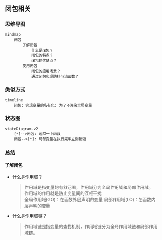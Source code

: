 ## 闭包相关

### 思维导图
```mermaid
mindmap
    闭包
        了解闭包
            什么是闭包？
            闭包的特点？
            闭包的优缺点？
        使用闭包
            闭包的应用场景？
            通过闭包实现防抖节流函数？        
```

### 类似方式
```mermaid
timeline
    闭包: 实现变量的私有化: 为了不污染全局变量
```

### 状态图
```mermaid
stateDiagram-v2
    [*]-->闭包: 返回一个函数
    闭包-->[*]: 局部变量在执行完毕立刻销毁
```

### 总结
#### 了解闭包
- 什么是作用域？
    > 作用域是指变量的有效范围，作用域分为全局作用域和局部作用域。   
    > 作用域的作用就是防止变量间的互相干扰  
    > 全局作用域(GO)：在函数外层声明的变量
    > 局部作用域(LO)：在函数内层声明的变量
- 什么是作用域链？
    > 作用域链是指变量的查找机制，作用域链分为全局作用域链和局部作用域链。